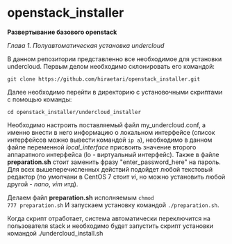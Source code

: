 # openstack_installer
**Развертывание базового openstack**

*Глава 1. Полуавтоматическая установка undercloud*

В данном репозитории представленно все необходимое для установки undercloud.
Первым делом необходимо склонировать его командой:
<pre><code>git clone https://github.com/hiraetari/openstack_installer.git</code></pre>
Далее необходимо перейти в директорию с установочными скриптами с помощью команды:
<pre><code>cd openstack_installer/undercloud_installer</code></pre>
Необходимо настроить поставляемый файл my_undercloud.conf, а именно внести в него информацию
о локальном интерфейсе (список интерфейсов можно вывести командой <code>ip a</code>), необходимо
в данном файле переменной *local_interface* присвоить значение второго аппаратного интерфейса (lo - виртуальный интерфейс).
Также в файле **preparation.sh** стоит заменить фразу "enter_password_here" на пароль. Для всех вышеперечисленных действий
подойдет любой текстовый редактор (по умолчани в CentOS 7 стоит *vi*, но можно установить любой другой - *nano*, *vim* итд).

Делаем файл **preparation.sh** исполняемым <code>chmod 777 preparation.sh</code>
И запускаем установку командой <code>./preparation.sh</code>.

Когда скрипт отработает, система автоматически переключится на пользователя stack и необходимо будет запустить скрипт
установки командой ./undercloud_install.sh 
